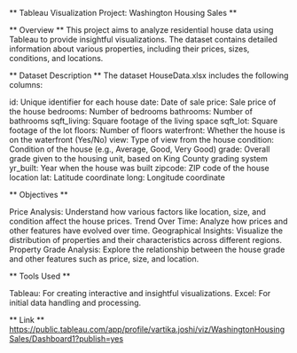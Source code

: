 ** Tableau Visualization Project: Washington Housing Sales **

** Overview **
This project aims to analyze residential house data using Tableau to provide insightful visualizations. The dataset contains detailed information about various properties, including their prices, sizes, conditions, and locations.

** Dataset Description **
The dataset HouseData.xlsx includes the following columns:

id: Unique identifier for each house
date: Date of sale
price: Sale price of the house
bedrooms: Number of bedrooms
bathrooms: Number of bathrooms
sqft_living: Square footage of the living space
sqft_lot: Square footage of the lot
floors: Number of floors
waterfront: Whether the house is on the waterfront (Yes/No)
view: Type of view from the house
condition: Condition of the house (e.g., Average, Good, Very Good)
grade: Overall grade given to the housing unit, based on King County grading system
yr_built: Year when the house was built
zipcode: ZIP code of the house location
lat: Latitude coordinate
long: Longitude coordinate


** Objectives **

Price Analysis: Understand how various factors like location, size, and condition affect the house prices.
Trend Over Time: Analyze how prices and other features have evolved over time.
Geographical Insights: Visualize the distribution of properties and their characteristics across different regions.
Property Grade Analysis: Explore the relationship between the house grade and other features such as price, size, and location.

** Tools Used **

Tableau: For creating interactive and insightful visualizations.
Excel: For initial data handling and processing.

** Link **
https://public.tableau.com/app/profile/vartika.joshi/viz/WashingtonHousingSales/Dashboard1?publish=yes

